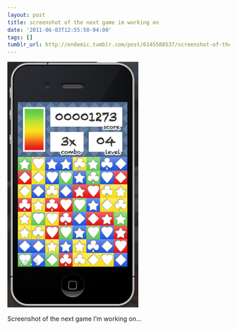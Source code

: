 ```yaml
---
layout: post
title: screenshot of the next game im working on
date: '2011-06-03T12:55:50-04:00'
tags: []
tumblr_url: http://endemic.tumblr.com/post/6145588537/screenshot-of-the-next-game-im-working-on
---
```

 ![](/tumblr_files/tumblr_lm84d1UAiK1qz9neko1_400.png)  

Screenshot of the next game I’m working on…

